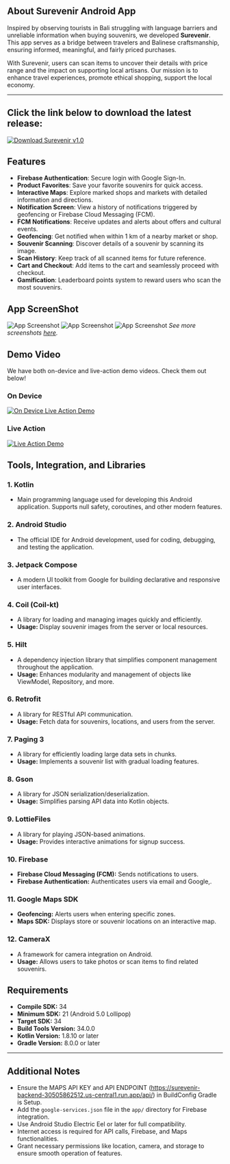 ## About Surevenir Android App

Inspired by observing tourists in Bali struggling with language barriers and unreliable information when buying souvenirs, we developed **Surevenir**. This app serves as a bridge between travelers and Balinese craftsmanship, ensuring informed, meaningful, and fairly priced purchases. 

With Surevenir, users can scan items to uncover their details with price range and the impact on supporting local artisans. Our mission is to enhance travel experiences, promote ethical shopping, support the local economy.

---

Click the link below to download the latest release:
---
[![Download Surevenir v1.0](https://img.shields.io/badge/Download-Surevenir--v1.0-blue?style=for-the-badge&logo=android)](https://github.com/surevenir/surevenir-md/releases/download/v1.0/surevenir-v1)

## Features

- **Firebase Authentication**: Secure login with Google Sign-In.
- **Product Favorites**: Save your favorite souvenirs for quick access.
- **Interactive Maps**: Explore marked shops and markets with detailed information and directions.
- **Notification Screen**: View a history of notifications triggered by geofencing or Firebase Cloud Messaging (FCM).
- **FCM Notifications**: Receive updates and alerts about offers and cultural events.
- **Geofencing**: Get notified when within 1 km of a nearby market or shop.
- **Souvenir Scanning**: Discover details of a souvenir by scanning its image.
- **Scan History**: Keep track of all scanned items for future reference.
- **Cart and Checkout**: Add items to the cart and seamlessly proceed with checkout.
- **Gamification**: Leaderboard points system to reward users who scan the most souvenirs.

## App ScreenShot

![App Screenshot](https://github.com/surevenir/surevenir-md/releases/download/v1.0/1.png)
![App Screenshot](https://github.com/surevenir/surevenir-md/releases/download/v1.0/2.png)
![App Screenshot](https://github.com/surevenir/surevenir-md/releases/download/v1.0/3.png)
*See more screenshots [here](https://drive.google.com/drive/folders/11eHSSGwNUmTrK9dH8kqzp9DlHTFRnKzW?usp=drive_link).*

## Demo Video

We have both on-device and live-action demo videos. Check them out below!

### On Device

[![On Device Live Action Demo](https://img.youtube.com/vi/tHB2QUlXSO0/0.jpg)](https://www.youtube.com/watch?v=tHB2QUlXSO0)

### Live Action

[![Live Action Demo](https://img.youtube.com/vi/FlkcaorMKwc/0.jpg)](https://www.youtube.com/watch?v=FlkcaorMKwc)

## Tools, Integration, and Libraries

### 1. **Kotlin**
   - Main programming language used for developing this Android application. Supports null safety, coroutines, and other modern features.

### 2. **Android Studio**
   - The official IDE for Android development, used for coding, debugging, and testing the application.

### 3. **Jetpack Compose**
   - A modern UI toolkit from Google for building declarative and responsive user interfaces.

### 4. **Coil (Coil-kt)**
   - A library for loading and managing images quickly and efficiently.
   - **Usage:** Display souvenir images from the server or local resources.

### 5. **Hilt**
   - A dependency injection library that simplifies component management throughout the application.
   - **Usage:** Enhances modularity and management of objects like ViewModel, Repository, and more.

### 6. **Retrofit**
   - A library for RESTful API communication.
   - **Usage:** Fetch data for souvenirs, locations, and users from the server.

### 7. **Paging 3**
   - A library for efficiently loading large data sets in chunks.
   - **Usage:** Implements a souvenir list with gradual loading features.

### 8. **Gson**
   - A library for JSON serialization/deserialization.
   - **Usage:** Simplifies parsing API data into Kotlin objects.

### 9. **LottieFiles**
   - A library for playing JSON-based animations.
   - **Usage:** Provides interactive animations for signup success.

### 10. **Firebase**
   - **Firebase Cloud Messaging (FCM):** Sends notifications to users.
   - **Firebase Authentication:** Authenticates users via email and Google,.

### 11. **Google Maps SDK**
   - **Geofencing:** Alerts users when entering specific zones.
   - **Maps SDK:** Displays store or souvenir locations on an interactive map.

### 12. **CameraX**
   - A framework for camera integration on Android.
   - **Usage:** Allows users to take photos or scan items to find related souvenirs.

## Requirements

- **Compile SDK:** 34
- **Minimum SDK:** 21 (Android 5.0 Lollipop)
- **Target SDK:** 34
- **Build Tools Version:** 34.0.0
- **Kotlin Version:** 1.8.10 or later
- **Gradle Version:** 8.0.0 or later

---

## Additional Notes

- Ensure the MAPS API KEY and API ENDPOINT (https://surevenir-backend-30505862512.us-central1.run.app/api/) in BuildConfig Gradle is Setup.
- Add the `google-services.json` file in the `app/` directory for Firebase integration.
- Use Android Studio Electric Eel or later for full compatibility.
- Internet access is required for API calls, Firebase, and Maps functionalities.
- Grant necessary permissions like location, camera, and storage to ensure smooth operation of features.
